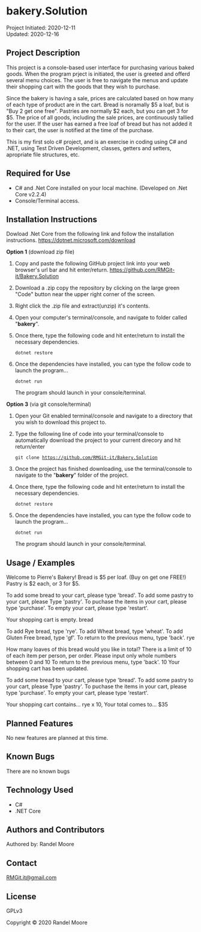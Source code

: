 # **bakery.Solution**
Project Initiated: 2020-12-11<br>
Updated: 2020-12-16
## **Project Description**
This project is a console-based user interface for purchasing various baked goods.  When the program prject is initiated, the user is greeted and offerd several menu choices.  The user is free to navigate the menus and update their shopping cart with the goods that they wish to purchase.

Since the bakery is having a sale, prices are calculated based on how many of each type of product are in the cart.  Bread is noramally $5 a loaf, but is "Buy 2 get one free".  Pastries are normally $2 each, but you can get 3 for $5. The price of all goods, including the sale prices, are continuously tallied for the user.  If the user has earned a free loaf of bread but has not added it to their cart, the user is notified at the time of the purchase.

This is my first solo c# project, and is an exercise in coding using C# and .NET, using Test Driven Development, classes, getters and setters, apropriate file structures, etc. 
## **Required for Use**
* C# and .Net Core installed on your local machine. (Developed on .Net Core v2.2.4)
* Console/Terminal access.
## **Installation Instructions**
Dowload .Net Core from the following link and follow the installation instructions.
https://dotnet.microsoft.com/download

**Option 1** (download zip file)
1) Copy and paste the following GitHub project link into your web browser's url bar and hit enter/return. https://github.com/RMGit-it/Bakery.Solution

2) Download a .zip copy the repository by clicking on the large green "Code" button near the upper right corner of the screen.
3) Right click the .zip file and extract(unzip) it's contents.
4) Open your computer's terminal/console, and navigate to folder called "__bakery__". 
5) Once there, type the following code and hit enter/return to install the necessary dependencies. 

    <code>dotnet restore</code>

6) Once the dependencies have installed, you can type the follow code to launch the program...

    <code>dotnet run</code>

    The program should launch in your console/terminal.

**Option 3** (via git console/terminal)
1) Open your Git enabled terminal/console and navigate to a directory that you wish to download this project to.
2) Type the following line of code into your terminal/console to automatically download the project to your current direcory and hit return/enter

    <code>git clone https://github.com/RMGit-it/Bakery.Solution</code><br>

3) Once the project has finished downloading, use the terminal/console to navigate to the "__bakery__" folder of the project.

4) Once there, type the following code and hit enter/return to install the necessary dependencies. 

    <code>dotnet restore</code>
    

5) Once the dependencies have installed, you can type the follow code to launch the program...

    <code>dotnet run</code>

    The program should launch in your console/terminal.
## **Usage / Examples**

Welcome to Pierre's Bakery!
Bread is $5 per loaf. (Buy on get one FREE!)
Pastry is $2 each, or 3 for $5.

To add some bread to your cart, please type 'bread'.
To add some pastry to your cart, please Type 'pastry'.
To puchase the items in your cart, please type 'purchase'.
To empty your cart, please type 'restart'.

Your shopping cart is empty.
bread

To add Rye bread, type 'rye'.
To add Wheat bread, type 'wheat'.
To add Gluten Free bread, type 'gf'.
To return to the previous menu, type 'back'. 
rye

How many loaves of this bread would you like in total?
There is a limit of 10 of each item per person, per order. Please input only whole numbers between 0 and 10
To return to the previous menu, type 'back'.
10
Your shopping cart has been updated.
     
To add some bread to your cart, please type 'bread'.
To add some pastry to your cart, please Type 'pastry'.
To puchase the items in your cart, please type 'purchase'.
To empty your cart, please type 'restart'.

Your shopping cart contains...
rye x 10, Your total comes to...
$35

## **Planned Features**
No new features are planned at this time.
## **Known Bugs**
There are no known bugs
## **Technology Used**
* C#
* .NET Core
## **Authors and Contributors**
Authored by: Randel Moore
## **Contact**
RMGit.it@gmail.com
## **License**

GPLv3

Copyright © 2020 Randel Moore